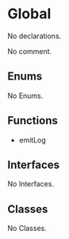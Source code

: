 # Global

No declarations.

No comment.

## Enums

No Enums.

## Functions

* emitLog

## Interfaces

No Interfaces.

## Classes

No Classes.
